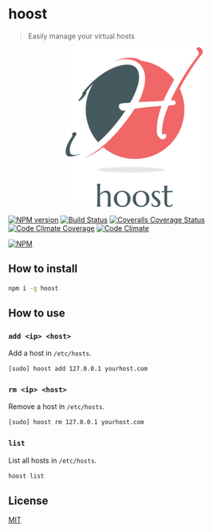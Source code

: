 # hoost

> Easily manage your virtual hosts

<p align="center">
  <img src="hoost-logo.png" alt="Hoost" />
</p>

[![NPM version][npm-version-image]][npm-version-url]
[![Build Status][travis-image]][travis-url]
[![Coveralls Coverage Status][coverage-image]][coverage-url]
[![Code Climate Coverage][codeclimate-coverage-image]][codeclimate-coverage-url]
[![Code Climate][codeclimate-image]][codeclimate-url]

[![NPM][nodei-image]][nodei-url]

## How to install

```sh
npm i -g hoost
```

## How to use

### `add <ip> <host>`

Add a host in `/etc/hosts`.

```sh
[sudo] hoost add 127.0.0.1 yourhost.com
```

### `rm <ip> <host>`

Remove a host in `/etc/hosts`.

```sh
[sudo] hoost rm 127.0.0.1 yourhost.com
```

### `list`

List all hosts in `/etc/hosts`.

```sh
hoost list
```

## License

[MIT](https://github.com/fdaciuk/hoost/blob/master/LICENSE)

[hoost-logo]: hoost-logo.png
[npm-version-image]: https://badge.fury.io/js/hoost.svg?style=flat
[npm-version-url]: http://badge.fury.io/js/hoost
[travis-image]: https://travis-ci.org/fdaciuk/hoost.svg
[travis-url]: https://travis-ci.org/fdaciuk/hoost
[coverage-image]: https://coveralls.io/repos/fdaciuk/hoost/badge.svg?branch=master
[coverage-url]: https://coveralls.io/r/fdaciuk/hoost?branch=master
[codeclimate-coverage-url]: https://codeclimate.com/github/fdaciuk/hoost
[codeclimate-coverage-image]: https://codeclimate.com/github/fdaciuk/hoost/badges/coverage.svg
[codeclimate-image]: https://codeclimate.com/github/fdaciuk/hoost/badges/gpa.svg
[codeclimate-url]: https://codeclimate.com/github/fdaciuk/hoost
[nodei-image]: https://nodei.co/npm/hoost.png?downloads=true&downloadRank=true&stars=true
[nodei-url]: https://nodei.co/npm/hoost/